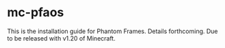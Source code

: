 # mc-pfaos
This is the installation guide for Phantom Frames. Details forthcoming. Due to be released with v1.20 of Minecraft.  
